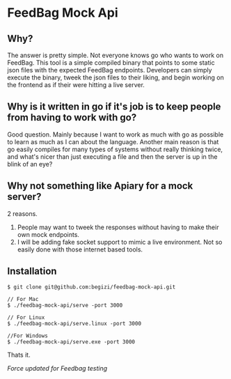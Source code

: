 FeedBag Mock Api
================

## Why?

The answer is pretty simple. Not everyone knows go who wants to work on FeedBag.
This tool is a simple compiled binary that points to some static json files with the
expected FeedBag endpoints. Developers can simply execute the binary, tweek the json
files to their liking, and begin working on the frontend as if their were hitting
a live server.

## Why is it written in go if it's job is to keep people from having to work with go?

Good question. Mainly because I want to work as much with go as possible to learn as
much as I can about the language. Another main reason is that go easily compiles for
many types of systems without really thinking twice, and what's nicer than just executing
a file and then the server is up in the blink of an eye?

## Why not something like Apiary for a mock server?

2 reasons.

1. People may want to tweek the responses without having to make their own mock endpoints.
2. I will be adding fake socket support to mimic a live environment. Not so easily done with
those internet based tools.

## Installation

```
$ git clone git@github.com:begizi/feedbag-mock-api.git

// For Mac
$ ./feedbag-mock-api/serve -port 3000

// For Linux
$ ./feedbag-mock-api/serve.linux -port 3000

//For Windows
$ ./feedbag-mock-api/serve.exe -port 3000
```

Thats it.

*Force updated for Feedbag testing*
